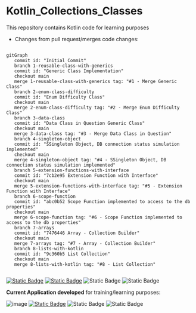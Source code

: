 # Kotlin_Collections_Classes
This repository contains Kotlin code for learning purposes


- Changes from pull request/merges code changes:
  
```mermaid

gitGraph
   commit id: "Initial Commit"
   branch 1-reusable-class-with-generics
   commit id: "Generic Class Implementation"
   checkout main
   merge 1-reusable-class-with-generics tag: "#1 - Merge Generic Class"
   branch 2-enum-class-difficulty
   commit id: "Enum Difficulty Class"
   checkout main
   merge 2-enum-class-difficulty tag: "#2 - Merge Enum Difficulty Class"
   branch 3-data-class
   commit id: "Data Class in Question Generic Class"
   checkout main
   merge 3-data-class tag: "#3 - Merge Data Class in Question"
   branch 4-singleton-object
   commit id: "SSingleton Object, DB connection status simulation implemented"
   checkout main
   merge 4-singleton-object tag: "#4 - SSingleton Object, DB connection status simulation implemented"
   branch 5-extension-functions-with-interface
   commit id: "7cb2e95 Extension Function with Interface"
   checkout main
   merge 5-extension-functions-with-interface tag: "#5 - Extension Function with Interface"
   branch 6-scope-function
   commit id: "abc0b52 Scope Function implemented to access to the db properties"
   checkout main
   merge 6-scope-function tag: "#6 - Scope Function implemented to access to the db properties"
   branch 7-arrays
   commit id: "7476446 Array - Collection Builder"
   checkout main
   merge 7-arrays tag: "#7 - Array - Collection Builder"
   branch 8-lists-with-kotlin
   commit id: "9c360b5 List Collection"
   checkout main
   merge 8-lists-with-kotlin tag: "#8 - List Collection"
  

```




  [![Static Badge](https://img.shields.io/badge/BFranco_94-black?style=flat-square&logo=github)](https://github.com/BFranco-94)
  [![Static Badge](https://img.shields.io/badge/bryanfranco94-blue?style=flat-square&logo=linkedin)](https://www.linkedin.com/in/bryanfranco94/)
  ![Static Badge](https://img.shields.io/badge/Kotlin%20Jr.%20Developer-green?style=flat-square&logo=kotlin&label=Kotlin)
  ![Static Badge](https://img.shields.io/badge/QA%20Functional%20Tester-blue?style=flat-square&logo=meta&logoColor=%230082fb&label=QA%20Manual)


**Current Application developed** for training/learning purposes:

![image](https://github.com/user-attachments/assets/adf66fc9-9947-4a3b-ba76-728f7e187661)
[![Static Badge](https://img.shields.io/badge/Pull%20Request%20Current%20Progress-black?style=flat-square&logo=github)](https://github.com/BFranco-94/Kotlin_Collections_Classes/pull/12)
![Static Badge](https://img.shields.io/badge/Application%20Progress-green?style=flat-square&logo=kotlin&label=Kotlin)
![Static Badge](https://img.shields.io/badge/Application%20Progress-green?style=flat-square&logo=android&label=Android)


